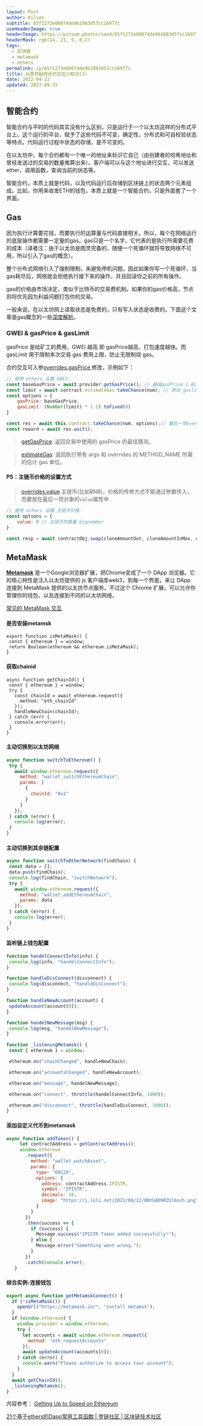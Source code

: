 ```yaml
---
layout: Post
author: Kilien
subtitle: 65f1273e08074de9b1083d57cc16977c
useHeaderImage: true
headerImage: https://picsum.photos/seed/65f1273e08074de9b1083d57cc16977c/1920/1080
headerMask: rgb(14, 21, 5, 0.2)
tags:
  - 区块链
  - metamask
  - ethers
permalink: /p/65f1273e08074de9b1083d57cc16977c
title: 从零开始的合约交互小知识(1)
date: 2022-04-22
updated: 2022-09-15
---
```


## 智能合约

智能合约与平时的代码其实没有什么区别，只是运行于一个以太坊这样的分布式平台上。这个运行的平台，赋予了这些代码不可变，确定性，分布式和可自校验状态等特点。代码运行过程中状态的存储，是不可变的。

在以太坊中，每个合约都有一个唯一的地址来标识它自己（由创建者的哈希地址和曾经发送过的交易的数量推算出来）。客户端可以与这个地址进行交互，可以发送ether，调用函数，查询当前的状态等。

智能合约，本质上就是代码，以及代码运行后存储到区块链上的状态两个元素组成。比如，你用来收发ETH的钱包，本质上就是一个智能合约，只是外面套了一个界面。

## Gas

因为执行计算要花钱，而要执行的运算量与代码直接相关。所以，每个在网络运行的底层操作都需要一定量的gas。gas只是一个名字，它代表的是执行所需要花费的成本（译者注：由于以太坊是图灵完备的，随便一个死循环就将导致网络不可用，所以引入了gas的概念）。

整个分布式网络引入了强制限制，来避免停机问题。因此如果你写一个死循环，当gas耗尽后，网络就会拒绝执行接下来的操作，并且回滚你之前的所有操作。

gas的价格由市场决定，类似于比特币的交易费机制。如果你的gas价格高，节点则将优先因为利益问题打包你的交易。

一般来说，在以太坊网上读取状态是免费的，只有写入状态是收费的。下面这个文章是gas概念的一些[深度解析](https://hackernoon.com/ether-purchase-power-df40a38c5a2f)。

### GWEI & gasPrice & gasLimit

gasPrice 是给矿工的费用，GWEI 越高 即 gasPrice越高，打包速度越快。而 gasLimit 用于限制本次交易 gas 费用上限，防止无限制烧 gas。

合约交互可入参[overrides.gasPrice ](https://docs.ethers.io/v5/api/contract/contract/#Contract-functionsCall)修改，示例如下：

```js
// 使用 ethers 设置 GWEI:
const baseGasPrice = await provider.getGasPrice(); // 基础gasPrice { BigNumber: "23610503242" }
const limit = await contract.estimateGas.takeChance(num); // 预估 gaslimt
const options = {
	gasPrice: baseGasPrice,
	gasLimit: (Number(limit) * 1.5).toFixed(0)
}

const res = await this.contract.takeChance(num, options);// 最后一项override
const reward = await res.wait(); 
```

> [getGasPrice](https://docs.ethers.io/v5/api/providers/provider/#Provider-getGasPrice):
> 返回交易中使用的 gasPrice 的最佳猜测。

> [estimateGas](https://docs.ethers.io/v5/api/contract/contract/#contract-estimateGas):
> 返回执行带有 args 和 overrides 的 METHOD\_NAME 所需的估计 gas 单位。

#### PS：主链币价格的设置方式

> [overrides.value](https://docs.ethers.io/v5/api/contract/contract/#Contract-functionsCall)
> 主链币(比如BNB)，价格的传参方式不能通过参数传入，而要放在最后一项对象的`value`属性中

```js
// 使用 ethers 设置 主链币价格：
const options = {
    value: 0 // 主链币的数量 bignumber
}

const resp = await contractObj.swap(cloneAmountOut, cloneAmountInMax, options); // 最后一项位对象

```

## MetaMask

[**Metamask**](https://metamask.io/) 是一个Google浏览器扩展，把Chrome变成了一个 DApp 浏览器。它的核心特性是注入以太坊提供的 js 客户端库web3，到每一个界面，来让 DApp 连接到 MetaMask 提供的以太坊节点服务。不过这个 Chrome 扩展，可以允许你管理你的钱包，以及连接到不同的以太坊网络。

[常见的 MetaMask 交互](https://metamask.github.io/test-dapp/)

#### **是否安装metamsk**

    export function isMetaMask() {
     const { ethereum } = window;
     return Boolean(ethereum && ethereum.isMetaMask);
    }

#### **获取chainid**

    async function getChainId() {
     const { ethereum } = window;
     try {
       const chainId = await ethereum.request({
         method: "eth_chainId"
       });
       handleNewChain(chainId);
     } catch (err) {
       console.error(err);
     }
    }

#### **主动切换到以太坊网络**

```js
async function switchToEthereum() {
 try {
   await window.ethereum.request({
     method: "wallet_switchEthereumChain",
     params: [
       {
         chainId: "0x1"
       }
     ]
   });
 } catch (error) {
   console.log(error);
 }
}
```

#### **主动切换到其余链配置**

```js
async function switchToOtherNetwork(findChain) {
 const data = [];
 data.push(findChain);
 console.log(findChain, "switchNetwork");
 try {
   await window.ethereum.request({
     method: "wallet_addEthereumChain",
     params: data 
   });
 } catch (error) {
   console.log(error);
 }
}
```

#### **监听链上钱包配置**

```js
function handelConnectInfo(info) {
 console.log(info, "handelConnectInfo");
}

function handleDisConnect(disconnect) {
 console.log(disconnect, "handleDisConnect");
}

function handleNewAccount(account) {
 updateAccount(account[0]);
}

function handelNewMessage(msg) {
 console.log(msg, "handelNewMessage");
}

function _listeningMetamsk() {
 const { ethereum } = window;

 ethereum.on("chainChanged", handleNewChain);

 ethereum.on("accountsChanged", handleNewAccount);

 ethereum.on("message", handelNewMessage);

 ethereum.on("connect", throttle(handelConnectInfo, 1000));

 ethereum.on("disconnect", throttle(handleDisConnect, 1000));
}
```

#### **添加自定义代币到metamask**

```js
async function addToken() {
     let contractAddress = getContractAddress();
     window.ethereum
       .request({
         method: "wallet_watchAsset",
         params: {
           type: "ERC20",
           options: {
             address: contractAddress.IPISTR,
             symbol: "IPISTR",
             decimals: 18,
             image: "https://i.loli.net/2021/08/12/BNYGAD9RZUl6nch.png"
           }
         }
       })
       .then(success => {
         if (success) {
           Message.success("IPISTR Token added successfully!");
         } else {
           Message.error("Something went wrong.");
         }
       })
       .catch(console.error);
   }
```

#### **综合实例-连接钱包**

```js
export async function getMetamskConnect() {
  if (!isMetaMask()) {
    openUrl("https://metamask.io/", "install metamsk");
  }
  if (window.ethereum) {
    window.provider = window.ethereum;
    try {
      let accounts = await window.ethereum.request({
        method: "eth_requestAccounts"
      });
      await updateAccount(accounts[0]);
    } catch (error) {
      console.warn("Please authorize to access tour account");
    }
  }
  await getChainId(); 
  _listeningMetamsk();
}
```

内容参考：
[Getting Up to Speed on Ethereum](https://medium.com/@oneofthemanymatts/getting-up-to-speed-on-ethereum-63ed28821bbe)

[21个基于ethers的Dapp常用工具函数 | 登链社区 | 区块链技术社区](https://learnblockchain.cn/article/3675)
